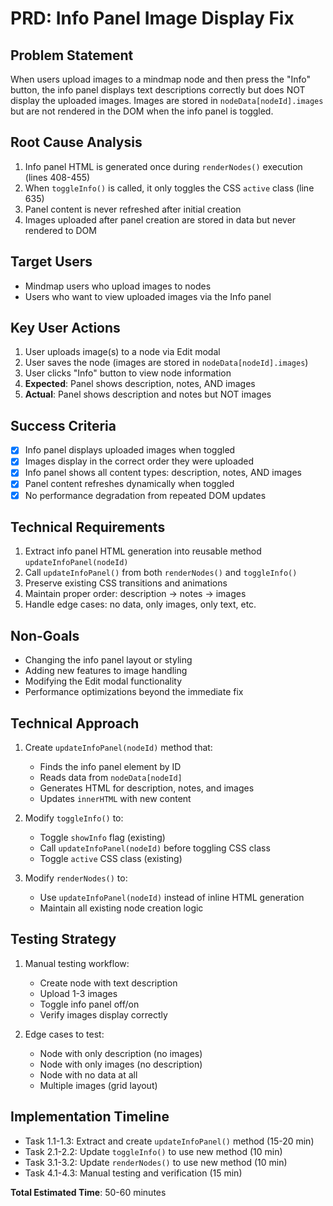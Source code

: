 # PRD: Info Panel Image Display Fix

## Problem Statement
When users upload images to a mindmap node and then press the "Info" button, the info panel displays text descriptions correctly but does NOT display the uploaded images. Images are stored in `nodeData[nodeId].images` but are not rendered in the DOM when the info panel is toggled.

## Root Cause Analysis
1. Info panel HTML is generated once during `renderNodes()` execution (lines 408-455)
2. When `toggleInfo()` is called, it only toggles the CSS `active` class (line 635)
3. Panel content is never refreshed after initial creation
4. Images uploaded after panel creation are stored in data but never rendered to DOM

## Target Users
- Mindmap users who upload images to nodes
- Users who want to view uploaded images via the Info panel

## Key User Actions
1. User uploads image(s) to a node via Edit modal
2. User saves the node (images are stored in `nodeData[nodeId].images`)
3. User clicks "Info" button to view node information
4. **Expected**: Panel shows description, notes, AND images
5. **Actual**: Panel shows description and notes but NOT images

## Success Criteria
- [x] Info panel displays uploaded images when toggled
- [x] Images display in the correct order they were uploaded
- [x] Info panel shows all content types: description, notes, AND images
- [x] Panel content refreshes dynamically when toggled
- [x] No performance degradation from repeated DOM updates

## Technical Requirements
1. Extract info panel HTML generation into reusable method `updateInfoPanel(nodeId)`
2. Call `updateInfoPanel()` from both `renderNodes()` and `toggleInfo()`
3. Preserve existing CSS transitions and animations
4. Maintain proper order: description → notes → images
5. Handle edge cases: no data, only images, only text, etc.

## Non-Goals
- Changing the info panel layout or styling
- Adding new features to image handling
- Modifying the Edit modal functionality
- Performance optimizations beyond the immediate fix

## Technical Approach
1. Create `updateInfoPanel(nodeId)` method that:
   - Finds the info panel element by ID
   - Reads data from `nodeData[nodeId]`
   - Generates HTML for description, notes, and images
   - Updates `innerHTML` with new content

2. Modify `toggleInfo()` to:
   - Toggle `showInfo` flag (existing)
   - Call `updateInfoPanel(nodeId)` before toggling CSS class
   - Toggle `active` CSS class (existing)

3. Modify `renderNodes()` to:
   - Use `updateInfoPanel(nodeId)` instead of inline HTML generation
   - Maintain all existing node creation logic

## Testing Strategy
1. Manual testing workflow:
   - Create node with text description
   - Upload 1-3 images
   - Toggle info panel off/on
   - Verify images display correctly

2. Edge cases to test:
   - Node with only description (no images)
   - Node with only images (no description)
   - Node with no data at all
   - Multiple images (grid layout)

## Implementation Timeline
- Task 1.1-1.3: Extract and create `updateInfoPanel()` method (15-20 min)
- Task 2.1-2.2: Update `toggleInfo()` to use new method (10 min)
- Task 3.1-3.2: Update `renderNodes()` to use new method (10 min)
- Task 4.1-4.3: Manual testing and verification (15 min)

**Total Estimated Time**: 50-60 minutes
